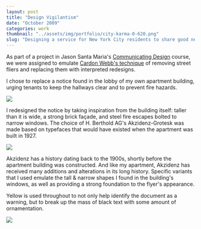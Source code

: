 ```yaml
---
layout: post
title: "Design Vigilantism"
date: "October 2009"
categories: work
thumbnail: "../assets/img/portfolio/city-karma-0-620.png"
slug: "Designing a service for New York City residents to share good news."
---
```


As part of a project in Jason Santa Maria's [Communicating Design][23] course,
we were assigned to emulate [Cardon Webb's technique][24] of removing street
fliers and replacing them with interpreted redesigns.

   [23]: http://interactiondesign.sva.edu/classes/communicatingdesign/
   [24]: http://idsgn.org/posts/guerrilla-typography/

I chose to replace a notice found in the lobby of my own apartment building,
urging tenants to keep the hallways clear and to prevent fire hazards.

![][26]

I redesigned the notice by taking inspiration from the building itself: taller
than it is wide, a strong brick fa&ccedil;ade, and steel fire escapes bolted to
narrow windows. The choice of H. Berthold AG's Akzidenz-Grotesk was made based
on typefaces that would have existed when the apartment was built in 1927.

![][25]

Akzidenz has a history dating back to the 1900s, shortly before the apartment
building was constructed. And like my apartment, Akzidenz has received many
additions and alterations in its long history. Specific variants that I used
emulate the tall & narrow shapes I found in the building's windows, as well as
providing a strong foundation to the flyer's appearance.

Yellow is used throughout to not only help identify the document as a warning,
but to break up the mass of black text with some amount of ornamentation.

![][27]

   [25]: ../assets/img/portfolio/designvigilantsim-0-620.png
   [26]: ../assets/img/portfolio/designvigilantsim-1-620.png
   [27]: ../assets/img/portfolio/designvigilantsim-2-620.jpg
